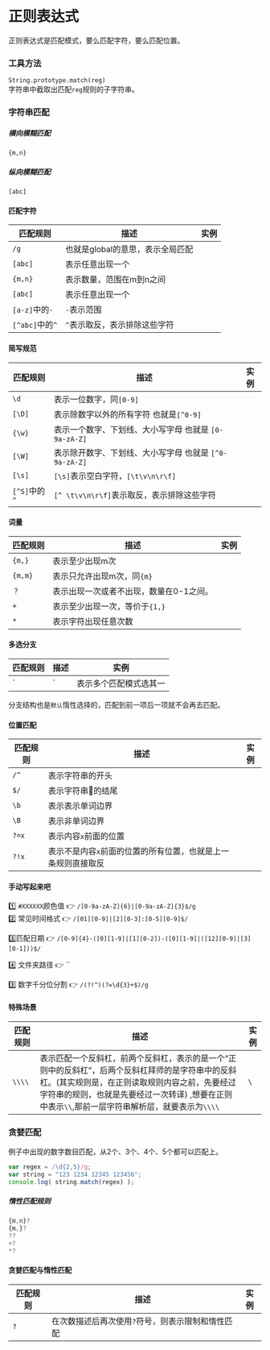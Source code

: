 # 正则表达式  



正则表达式是匹配模式，要么匹配字符，要么匹配位置。  


### 工具方法   
`String.prototype.match(reg)`  
字符串中截取出匹配`reg`规则的子字符串。   

### 字符串匹配  


##### 横向模糊匹配     
`{m,n}`

##### 纵向模糊匹配
`[abc]` 

#### 匹配字符  

| 匹配规则 | 描述 | 实例 |
| ------ | ------ | ------ |
| `/g`   | 也就是global的意思，表示全局匹配 |  |
| `[abc]`  | 表示任意出现一个 |  |
| `{m,n}`  | 表示数量，范围在m到n之间 |  |
| `[abc]`  | 表示任意出现一个 |  |
| `[a-z]`中的`-`  | `-`表示范围 |  |
| `[^abc]`中的`^`  | `^`表示取反，表示排除这些字符 |  |  

#### 简写规范  

| 匹配规则 | 描述 | 实例 |
| ------ | ------ | ------ |
| `\d`   | 表示一位数字，同`[0-9]` |  |
| `[\D]`  | 表示除数字以外的所有字符 也就是`[^0-9]` |  |
| `{\w}`  | 表示一个数字、下划线、大小写字母 也就是 `[0-9a-zA-Z]`|  |
| `[\W]`  | 表示除开数字、下划线、大小写字母 也就是 `[^0-9a-zA-Z]` |  |
| `[\s]`  | `[\s]`表示空白字符，`[\t\v\n\r\f]` |  |
| `[^S]`中的`^`  | `[^ \t\v\n\r\f]`表示取反，表示排除这些字符 |  |




#### 词量  

| 匹配规则 | 描述 | 实例 |
| ----- | ------ | ------ |
| `{m,}`   | 表示至少出现m次 |  |
| `{m,m}`  | 表示只允许出现m次，同`{m}` |  |
| `？`| 表示出现一次或者不出现，数量在0-1之间。|  |
| `+`  | 表示至少出现一次，等价于`{1,}` |  |
| `*` | 表示字符出现任意次数 |  |  




#### 多选分支  

| 匹配规则 | 描述 | 实例 |
| ----- | ------ | ------ |
| `|`   | 表示多个匹配模式选其一 |  |

分支结构也是`默认`惰性选择的，匹配到前一项后一项就不会再去匹配。  


#### 位置匹配  

| 匹配规则 | 描述 | 实例 |
| ----- | ------ | ------ |
| `/^`   | 表示字符串的开头 |  |
| `$/`   | 表示字符串的结尾 |  |
| `\b`   | 表示表示单词边界 |  |
| `\B`   | 表示非单词边界 |  |
| `?=x`   | 表示内容`x`前面的位置 |  |
| `?!x`   | 表示不是内容`x`前面的位置的所有位置，也就是上一条规则直接取反 |  |


#### 手动写起来吧    
1️⃣ `#XXXXXX`颜色值   👉  `/[0-9a-zA-Z]{6}|[0-9a-zA-Z]{3}$/g`  
2️⃣ 常见时间格式  👉 `/[01][0-9]|[2][0-3]:[0-5][0-9]$/`   

3️⃣匹配日期 👉 `/[0-9]{4}-([0][1-9]|[1][0-2])-([0][1-9]|([12][0-9]|[3][0-1]))$/`  

4️⃣ 文件夹路径 👉 ``  

3️⃣ 数字千分位分割 👉 `/(?!^)(?=\d{3}+$)/g`  


#### 特殊场景
| 匹配规则 | 描述 | 实例 |
| ----- | ------ | ------ |
| `\\\\`   | 表示匹配一个反斜杠，前两个反斜杠，表示的是一个“正则中的反斜杠”，后两个反斜杠拜师的是字符串中的反斜杠。(其实规则是，在正则读取规则内容之前，先要经过字符串的规则，也就是先要经过一次转译) ,想要在正则中表示`\\`,那前一层字符串解析层，就要表示为`\\\\`| `\` |


### 贪婪匹配        
例子中出现的数字数目匹配，从2个、3个、4个、5个都可以匹配上。     
```js
var regex = /\d{2,5}/g;
var string = "123 1234 12345 123456";
console.log( string.match(regex) );      
```
##### 惰性匹配规则  

```js
{m,n}?
{m,}?
??
+?
*?
```
#### 贪婪匹配与惰性匹配   
| 匹配规则 | 描述 | 实例 |
| ----- | ------ | ------ |
| `?`   | 在次数描述后再次使用`?`符号，则表示限制和惰性匹配 |  |

